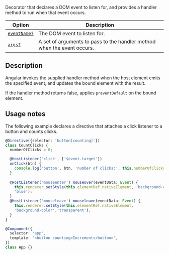 Decorator that declares a DOM event to listen for, and provides a handler method to run when that event occurs.

|Option|Description|
|---|---|
|[`eventName?`](https://angular.io/api/core/HostListener#eventName)|The DOM event to listen for.|
|[`args?`](https://angular.io/api/core/HostListener#args)|A set of arguments to pass to the handler method when the event occurs.|

## Description[](https://angular.io/api/core/HostListener#description "Link to this heading")

Angular invokes the supplied handler method when the host element emits the specified event, and updates the bound element with the result.

If the handler method returns false, applies `preventDefault` on the bound element.

## Usage notes[](https://angular.io/api/core/HostListener#usage-notes "Link to this heading")

The following example declares a directive that attaches a click listener to a button and counts clicks.

```ts
@Directive({selector: 'button[counting]'})
class CountClicks {
  numberOfClicks = 0;

  @HostListener('click', ['$event.target'])
  onClick(btn) {
    console.log('button', btn, 'number of clicks:', this.numberOfClicks++);
  }
  
  @HostListener('mouseenter') mouseover(eventData: Event) {
	this.renderer.setStyle(this.elementRef.nativeElement, 'background-color',
	'blue');
  }
  @HostListener('mouseleave') mouseleave(eventData: Event) {
	this.renderer.setStyle(this.elementRef.nativeElement,
	'background-color','transparent');
  }
}

@Component({
  selector: 'app',
  template: '<button counting>Increment</button>',
})
class App {}
```

